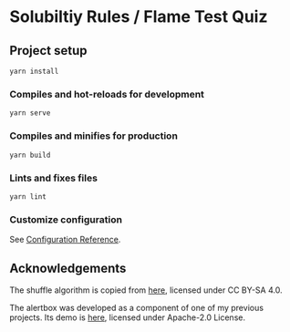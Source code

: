# Solubiltiy Rules / Flame Test Quiz

## Project setup
```
yarn install
```

### Compiles and hot-reloads for development
```
yarn serve
```

### Compiles and minifies for production
```
yarn build
```

### Lints and fixes files
```
yarn lint
```

### Customize configuration
See [Configuration Reference](https://cli.vuejs.org/config/).

## Acknowledgements

The shuffle algorithm is copied from [here](https://stackoverflow.com/questions/2450954/how-to-randomize-shuffle-a-javascript-array), licensed under CC BY-SA 4.0.

The alertbox was developed as a component of one of my previous projects. Its demo is [here](https://github.com/yyjlincoln/vue-alerts-demo), licensed under Apache-2.0 License.